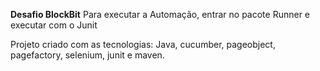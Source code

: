 **Desafio BlockBit**
Para executar a Automação, entrar no pacote Runner e executar com o Junit

Projeto criado com as tecnologias: Java, cucumber, pageobject, pagefactory, selenium, junit e maven.
